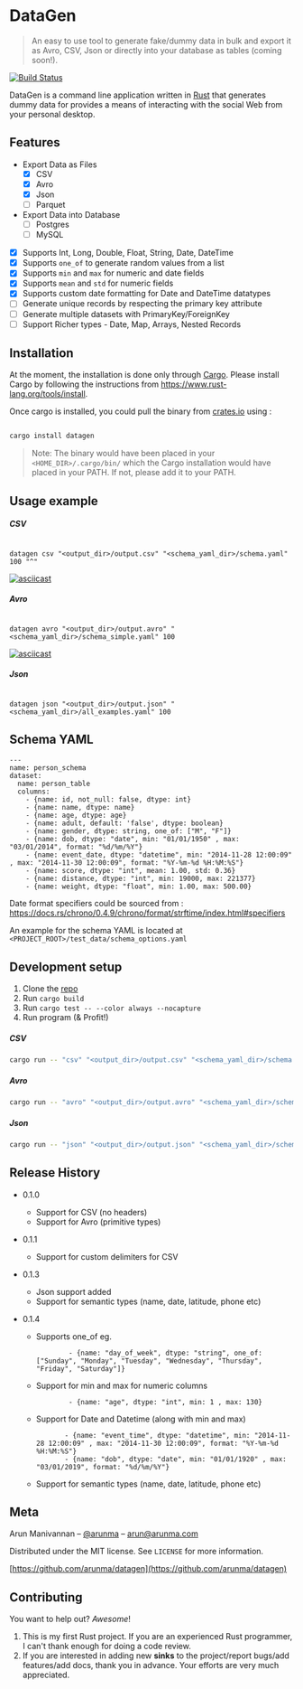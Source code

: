 # DataGen
> An easy to use tool to generate fake/dummy data in bulk and export it as Avro, CSV, Json or directly into your database as tables (coming soon!).


[![Build Status](https://travis-ci.com/arunma/datagen.svg?branch=master)](https://travis-ci.com/arunma/datagen)



DataGen is a command line application written in [Rust](https://www.rust-lang.org/) that generates dummy data for provides a means of interacting with the social Web from your personal
desktop.

## Features

 * Export Data as Files
   * [x] CSV
   * [x] Avro
   * [x] Json
   * [ ] Parquet
 * Export Data into Database
   * [ ] Postgres
   * [ ] MySQL
 * [x] Supports Int, Long, Double, Float, String, Date, DateTime
 * [x] Supports `one_of` to generate random values from a list
 * [x] Supports `min` and `max` for numeric and date fields
 * [x] Supports `mean` and `std` for numeric fields
 * [x] Supports custom date formatting for Date and DateTime datatypes
 * [ ] Generate unique records by respecting the primary key attribute
 * [ ] Generate multiple datasets with PrimaryKey/ForeignKey
 * [ ] Support Richer types - Date, Map, Arrays, Nested Records
 
## Installation

At the moment, the installation is done only through [Cargo](https://www.rust-lang.org/tools/install).  Please install Cargo by following the instructions from https://www.rust-lang.org/tools/install.

Once cargo is installed, you could pull the binary from [crates.io](https://crates.io/crates/datagen) using : 

```bash

cargo install datagen

```


> Note: The binary would have been placed in your `<HOME_DIR>/.cargo/bin/` which the Cargo installation would have placed in your PATH.  If not, please add it to your PATH.

<!--
OS X & Linux:

```sh
npm install my-crazy-module --save
```

Windows:

```sh
edit autoexec.bat
```
-->

## Usage example

##### CSV 

```$bash

datagen csv "<output_dir>/output.csv" "<schema_yaml_dir>/schema.yaml" 100 "^"

```

[![asciicast](https://asciinema.org/a/249996.png)](https://asciinema.org/a/249996)


##### Avro

```$bash

datagen avro "<output_dir>/output.avro" "<schema_yaml_dir>/schema_simple.yaml" 100

```

[![asciicast](https://asciinema.org/a/249989.png)](https://asciinema.org/a/249989)


##### Json

```$bash

datagen json "<output_dir>/output.json" "<schema_yaml_dir>/all_examples.yaml" 100

```

<!--
A few motivating and useful examples of how your product can be used. Spice this up with code blocks and potentially more screenshots.

_For more examples and usage, please refer to the [Wiki][wiki]._
-->

## Schema YAML

    ---
    name: person_schema
    dataset:
      name: person_table
      columns:
        - {name: id, not_null: false, dtype: int}
        - {name: name, dtype: name}
        - {name: age, dtype: age}
        - {name: adult, default: 'false', dtype: boolean}
        - {name: gender, dtype: string, one_of: ["M", "F"]}
        - {name: dob, dtype: "date", min: "01/01/1950" , max: "03/01/2014", format: "%d/%m/%Y"}
        - {name: event_date, dtype: "datetime", min: "2014-11-28 12:00:09" , max: "2014-11-30 12:00:09", format: "%Y-%m-%d %H:%M:%S"}
        - {name: score, dtype: "int", mean: 1.00, std: 0.36}
        - {name: distance, dtype: "int", min: 19000, max: 221377}
        - {name: weight, dtype: "float", min: 1.00, max: 500.00}
    
Date format specifiers could be sourced from : https://docs.rs/chrono/0.4.9/chrono/format/strftime/index.html#specifiers
    
An example for the schema YAML is located at `<PROJECT_ROOT>/test_data/schema_options.yaml`


## Development setup

1. Clone the [repo](https://github.com/arunma/datagen.git)
2. Run `cargo build`
3. Run `cargo test -- --color always --nocapture`
4. Run program (& Profit!)

##### CSV
```bash
cargo run -- "csv" "<output_dir>/output.csv" "<schema_yaml_dir>/schema.yaml" 100 ";"
```

##### Avro
```bash
cargo run -- "avro" "<output_dir>/output.avro" "<schema_yaml_dir>/schema_simple.yaml" 100
``` 

##### Json
```bash
cargo run -- "json" "<output_dir>/output.json" "<schema_yaml_dir>/schema.yaml" 100
```


<!--
Describe how to install all development dependencies and how to run an automated test-suite of some kind. Potentially do this for multiple platforms.

```sh
make install
npm test
```
-->

## Release History

* 0.1.0
    * Support for CSV (no headers)
    * Support for Avro (primitive types)
    
* 0.1.1
    * Support for custom delimiters for CSV
    
* 0.1.3
    * Json support added
    * Support for semantic types (name, date, latitude, phone etc)
* 0.1.4
     * Supports one_of eg. 
        ```
                - {name: "day_of_week", dtype: "string", one_of:["Sunday", "Monday", "Tuesday", "Wednesday", "Thursday", "Friday", "Saturday"]} 
        ```
     * Support for min and max for numeric columns 
        ```
                - {name: "age", dtype: "int", min: 1 , max: 130}
        ```
     * Support for Date and Datetime (along with min and max)
        ```
               - {name: "event_time", dtype: "datetime", min: "2014-11-28 12:00:09" , max: "2014-11-30 12:00:09", format: "%Y-%m-%d %H:%M:%S"}
               - {name: "dob", dtype: "date", min: "01/01/1920" , max: "03/01/2019", format: "%d/%m/%Y"}
        ```
     
     * Support for semantic types (name, date, latitude, phone etc) 

## Meta

Arun Manivannan – [@arunma](https://twitter.com/arunma) – arun@arunma.com

Distributed under the MIT license. See ``LICENSE`` for more information.

[https://github.com/arunma/datagen](https://github.com/arunma/datagen)

## Contributing

You want to help out? _Awesome_! 

1. This is my first Rust project.  If you are an experienced Rust programmer, I can't thank enough for doing a code review. 
2. If you are interested in adding new **sinks** to the project/report bugs/add features/add docs, thank you in advance.  Your efforts are very much appreciated.   

<!-- Markdown link & img dfn's 

[wiki]: https://github.com/yourname/yourproject/wiki-->
